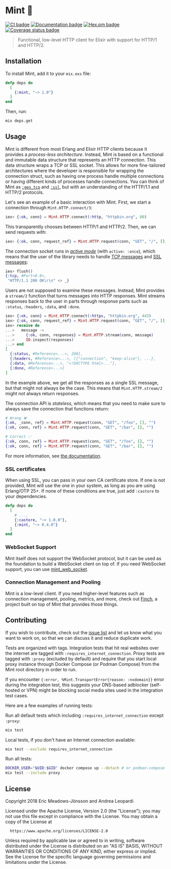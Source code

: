 # Mint 🌱

[![CI badge](https://github.com/elixir-mint/mint/actions/workflows/main.yml/badge.svg)](https://github.com/elixir-mint/mint/actions/workflows/main.yml)
[![Documentation badge](https://img.shields.io/badge/Documentation-ff69b4)][documentation]
[![Hex.pm badge](https://img.shields.io/badge/Package%20on%20hex.pm-informational)](https://hex.pm/packages/mint)
[![Coverage status badge](https://coveralls.io/repos/github/elixir-mint/mint/badge.svg?branch=main)](https://coveralls.io/github/elixir-mint/mint?branch=main)

> Functional, low-level HTTP client for Elixir with support for HTTP/1 and HTTP/2.

## Installation

To install Mint, add it to your `mix.exs` file:

```elixir
defp deps do
  [
    {:mint, "~> 1.0"}
  ]
end
```

Then, run:

```sh
mix deps.get
```

## Usage

Mint is different from most Erlang and Elixir HTTP clients because it provides a *process-less architecture*. Instead, Mint is based on a functional and immutable data structure that represents an HTTP connection. This data structure wraps a TCP or SSL socket. This allows for more fine-tailored architectures where the developer is responsible for wrapping the connection struct, such as having one process handle multiple connections or having different kinds of processes handle connections. You can think of Mint as [`:gen_tcp`](https://erlang.org/doc/man/gen_tcp.html) and [`:ssl`](https://www.erlang.org/doc/man/ssl.html), but with an understanding of the HTTP/1.1 and HTTP/2 protocols.

Let's see an example of a basic interaction with Mint. First, we start a connection through `Mint.HTTP.connect/3`:

```elixir
iex> {:ok, conn} = Mint.HTTP.connect(:http, "httpbin.org", 80)
```

This transparently chooses between HTTP/1 and HTTP/2. Then, we can send requests with:

```elixir
iex> {:ok, conn, request_ref} = Mint.HTTP.request(conn, "GET", "/", [], "")
```

The connection socket runs in [*active mode*](http://erlang.org/doc/man/inet.html#setopts-2) (with `active: :once`), which means that the user of the library needs to handle [TCP messages](http://erlang.org/doc/man/gen_tcp.html#connect-4) and [SSL messages](http://erlang.org/doc/man/ssl.html#id66002):

```elixir
iex> flush()
{:tcp, #Port<0.8>,
 "HTTP/1.1 200 OK\r\n" <> _}
```

Users are not supposed to examine these messages. Instead, Mint provides a `stream/2` function that turns messages into HTTP responses. Mint streams responses back to the user in parts through response parts such as `:status`, `:headers`, `:data`, and `:done`.


```elixir
iex> {:ok, conn} = Mint.HTTP.connect(:https, "httpbin.org", 443)
iex> {:ok, conn, request_ref} = Mint.HTTP.request(conn, "GET", "/", [], "")
iex> receive do
...>   message ->
...>     {:ok, conn, responses} = Mint.HTTP.stream(conn, message)
...>     IO.inspect(responses)
...> end
[
  {:status, #Reference<...>, 200},
  {:headers, #Reference<...>, [{"connection", "keep-alive"}, ...},
  {:data, #Reference<...>, "<!DOCTYPE html>..."},
  {:done, #Reference<...>}
]
```

In the example above, we get all the responses as a single SSL message, but that might not always be the case. This means that `Mint.HTTP.stream/2` might not always return responses.

The connection API is *stateless*, which means that you need to make sure to always save the connection that functions return:

```elixir
# Wrong ❌
{:ok, _conn, ref} = Mint.HTTP.request(conn, "GET", "/foo", [], "")
{:ok, conn, ref} = Mint.HTTP.request(conn, "GET", "/bar", [], "")

# Correct ✅
{:ok, conn, ref} = Mint.HTTP.request(conn, "GET", "/foo", [], "")
{:ok, conn, ref} = Mint.HTTP.request(conn, "GET", "/bar", [], "")
```

For more information, see [the documentation][documentation].

### SSL certificates

When using SSL, you can pass in your own CA certificate store. If one is not provided, Mint will use the one in your system, as long as you are using Erlang/OTP 25+. If none of these conditions are true, just add `:castore` to your dependencies.

```elixir
defp deps do
  [
    # ...,
    {:castore, "~> 1.0.0"},
    {:mint, "~> 0.4.0"}
  ]
end
```

### WebSocket Support

Mint itself does not support the WebSocket protocol, but it can be used as the foundation to build a WebSocket client on top of. If you need WebSocket support, you can use [mint_web_socket].

### Connection Management and Pooling

Mint is a low-level client. If you need higher-level features such as connection management, pooling, metrics, and more, check out [Finch], a project built on top of Mint that provides those things.

## Contributing

If you wish to contribute, check out the [issue list][issues] and let us know what you want to work on, so that we can discuss it and reduce duplicate work.

Tests are organized with tags. Integration tests that hit real websites over the internet are tagged with `:requires_internet_connection`. Proxy tests are tagged with `:proxy` (excluded by default) and require that you start local proxy instance through Docker Compose (or Podman Compose) from the Mint root directory in order to run.

If you encounter `{:error, %Mint.TransportError{reason: :nxdomain}}` error during the integration test, this suggests your DNS-based adblocker (self-hosted or VPN) might be blocking social media sites used in the integration test cases.

Here are a few examples of running tests:

Run all default tests which including `:requires_internet_connection` except `:proxy`:

```sh
mix test
```

Local tests, if you don't have an Internet connection available:

```sh
mix test --exclude requires_internet_connection
```

Run all tests:

```sh
DOCKER_USER="$UID:$GID" docker compose up --detach # or podman-compose up --detach
mix test --include proxy
```

## License

Copyright 2018 Eric Meadows-Jönsson and Andrea Leopardi

  Licensed under the Apache License, Version 2.0 (the "License");
  you may not use this file except in compliance with the License.
  You may obtain a copy of the License at

      https://www.apache.org/licenses/LICENSE-2.0

  Unless required by applicable law or agreed to in writing, software
  distributed under the License is distributed on an "AS IS" BASIS,
  WITHOUT WARRANTIES OR CONDITIONS OF ANY KIND, either express or implied.
  See the License for the specific language governing permissions and
  limitations under the License.

[castore]: https://github.com/elixir-mint/castore
[documentation]: https://hexdocs.pm/mint
[issues]: https://github.com/elixir-mint/mint/issues
[mint_web_socket]: https://github.com/elixir-mint/mint_web_socket
[Finch]: https://github.com/sneako/finch
